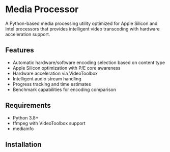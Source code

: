 # Media Processor

A Python-based media processing utility optimized for Apple Silicon and Intel processors that provides intelligent video transcoding with hardware acceleration support.

## Features
- Automatic hardware/software encoding selection based on content type
- Apple Silicon optimization with P/E core awareness
- Hardware acceleration via VideoToolbox
- Intelligent audio stream handling
- Progress tracking and time estimates
- Benchmark capabilities for encoding comparison

## Requirements
- Python 3.8+
- ffmpeg with VideoToolbox support
- mediainfo

## Installation